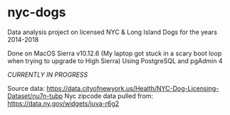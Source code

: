 # nyc-dogs
Data analysis project on licensed NYC & Long Island Dogs for the years 2014-2018

Done on MacOS Sierra v10.12.6 (My laptop got stuck in a scary boot loop when trying to upgrade to High Sierra)
Using PostgreSQL and pgAdmin 4

*CURRENTLY IN PROGRESS*

Source data: https://data.cityofnewyork.us/Health/NYC-Dog-Licensing-Dataset/nu7n-tubp
Nyc zipcode data pulled from: https://data.ny.gov/widgets/juva-r6g2
